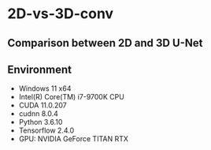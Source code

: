 # 2D-vs-3D-conv

## Comparison between 2D and 3D U-Net


## Environment

- Windows 11 x64
- Intel(R) Core(TM) i7-9700K CPU
- CUDA 11.0.207
- cudnn 8.0.4
- Python 3.6.10
- Tensorflow 2.4.0
- GPU: NVIDIA GeForce TITAN RTX 
